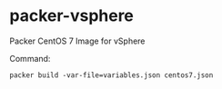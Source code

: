 # packer-vsphere
Packer CentOS 7 Image for vSphere

Command:
```
packer build -var-file=variables.json centos7.json
```


